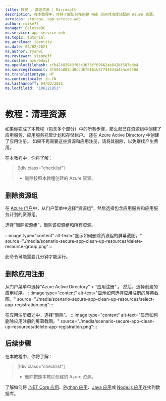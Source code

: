 ```yaml
---
title: 教程 - 清理资源 | Microsoft
description: 在本教程中，你将了解如何在创建 Web 应用时清理分配的 Azure 资源。
services: storage, app-service-web
author: rwike77
manager: CelesteDG
ms.service: app-service-web
ms.topic: tutorial
ms.workload: identity
ms.date: 04/02/2021
ms.author: ryanwi
ms.reviewer: stsoneff
ms.custom: azureday1
ms.openlocfilehash: cfb42b82943f03c3633ff69662ab841bf587ede4
ms.sourcegitcommit: 3f684a803cd0ccd6f0fb1b87744644a45ace750d
ms.translationtype: HT
ms.contentlocale: zh-CN
ms.lasthandoff: 04/02/2021
ms.locfileid: "106221851"
---
```

# <a name="tutorial-clean-up-resources"></a>教程：清理资源

如果你完成了本教程（包含多个部分）中的所有步骤，那么就已在资源组中创建了应用服务、应用服务托管计划和存储帐户。 还在 Azure Active Directory 中创建了应用注册。 如果不再需要这些资源和应用注册，请将其删除，以免继续产生费用。

在本教程中，你将了解：

> [!div class="checklist"]
>
> * 删除按照本教程创建的 Azure 资源。

## <a name="delete-the-resource-group"></a>删除资源组

在 [Azure 门户](https://portal.azure.com)中，从门户菜单中选择“资源组”，然后选择包含应用服务和应用服务计划的资源组。

选择“删除资源组”，删除该资源组和所有资源。

:::image type="content" alt-text="显示如何删除资源组的屏幕截图。" source="./media/scenario-secure-app-clean-up-resources/delete-resource-group.png":::

此命令可能需要几分钟才能运行。

## <a name="delete-the-app-registration"></a>删除应用注册

从门户菜单中选择“Azure Active Directory” > “应用注册” 。 然后，选择创建的应用程序。
:::image type="content" alt-text="显示如何选择应用注册的屏幕截图。" source="./media/scenario-secure-app-clean-up-resources/select-app-registration.png":::

在应用注册概述中，选择“删除”。
:::image type="content" alt-text="显示如何删除应用注册的屏幕截图。" source="./media/scenario-secure-app-clean-up-resources/delete-app-registration.png":::

## <a name="next-steps"></a>后续步骤

在本教程中，你将了解：

> [!div class="checklist"]
>
> * 删除按照本教程创建的 Azure 资源。

了解如何将 [.NET Core 应用](tutorial-dotnetcore-sqldb-app.md)、[Python 应用](tutorial-python-postgresql-app.md)、[Java 应用](tutorial-java-spring-cosmosdb.md)或 [Node.js 应用](tutorial-nodejs-mongodb-app.md)连接到数据库。